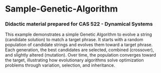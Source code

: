 # Sample-Genetic-Algorithm

### Didactic material prepared for CAS 522 - Dynamical Systems

This example demonstrates a simple Genetic Algorithm to evolve a string (candidate solution) to match a target phrase. It starts with a random population of candidate strings and evolves them toward a target phrase. Each generation, the best candidates are selected, combined (crossover), and slightly altered (mutation). Over time, the population converges toward the target, illustrating how evolutionary algorithms solve optimization problems through variation, selection, and inheritance.
